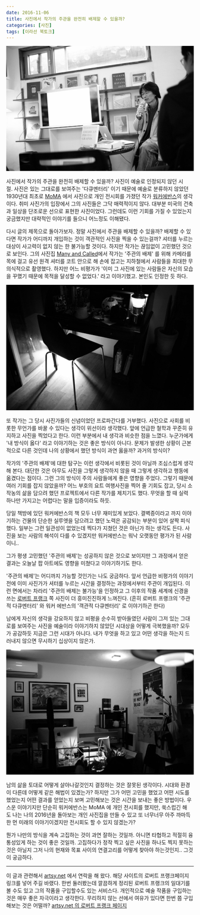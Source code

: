 ```yaml
---
date: 2016-11-06
title: 사진에서 작가의 주관을 완전히 배제할 수 있을까?
categories: [사진]
tags: [이라선 북토크]
---
```


![이 날 북토크를 진행하셨던 교수님 한컷](./L1006344.JPG)

사진에서 작가의 주관을 완전히 배제할 수 있을까? 사진이 예술로 인정되지 않던 시절. 사진은 있는 그대로를 보여주는 '다큐멘터리' 이기 때문에 예술로 분류하지 않았던 1930년대 최초로 [MoMA](https://www.moma.org) 에서 사진으로 개인 전시회를 가졌던 작가 [워커에반스](https://en.wikipedia.org/wiki/Walker_Evans)의 생각이다. 취미 사진가의 입장에서 그의 사진들은 그닥 매력적이지 않다. 대부분 미국의 건축과 일상을 단조로운 선으로 표현한 사진이었다. 그런데도 이런 기회를 가질 수 있었는지 궁금했지만 대략적인 이야기를 들으니 어느정도 이해됐다.

다시 글의 제목으로 돌아가보자. 정말 사진에서 주관을 배제할 수 있을까? 배제할 수 있다면 작가가 어디까지 개입하는 것이 객관적인 사진을 찍을 수 있는걸까? 셔터를 누르는 대상이 사고력이 없지 않는 한 불가능할 것이다. 하지만 작가는 끊임없이 고민했던 것으로 보인다. 그의 사진집 [Many and Called](https://www.moma.org/learn/moma_learning/walker-evans-subway-portraits-1938-41)에서 작가는 '주관의 배제' 를 위해 카메라를 목에 걸고 유선 원격 셔터를 코트 안으로 해 손에 잡고는 지하철에서 사람들을 최대한 무의식적으로 촬영했다. 하지만 어느 비평가가 '이미 그 사진에 있는 사람들은 자신의 모습을 꾸몄기 때문에 목적을 달성할 수 없었다.' 라고 이야기했고. 본인도 인정한 듯 하다.

![이라선 내부1](./image-asset.jpeg)

또 작가는 그 당시 사진가들의 신념이었던 프로파간다를 거부했다. 사진으로 사회를 비롯한 무언가를 바꿀 수 있다는 생각이 위선이라 생각했다. 앞에 언급한 철학과 꾸준히 유지하고 사진을 찍었다고 한다. 이런 부분에서 내 생각과 비슷한 점을 느꼈다. 누군가에게 '내 방식이 옳다' 라고 이야기하는 것은 좋은 방식이 아니다. 문제가 발생한 상황이 근본적으로 다른 것인데 나의 상황에서 했던 방식이 과연 옳을까? 과거의 방식이?

작가의 '주관의 배제'에 대한 탐구는 이런 생각에서 비롯된 것이 아닐까 조심스럽게 생각해 본다. 대단한 것은 아무도 사진을 그렇게 생각하지 않을 때 그렇게 생각하고 행동에 옮겼다는 점이다. 그런 그의 방식이 주의 사람들에게 좋은 영향을 주었다. 그렇기 때문에 여러 기회를 잡지 않았을까? 어느 부호의 요트 여행사진을 찍어 줄 기회도 잡고, 당시 소작농의 삶을 담으려 했던 프로젝트에서 다른 작가를 제치기도 했다. 무엇을 할 때 실력 하나만 가지고는 어렵다는 말을 입증이라도 하듯.

당일 책방에 있던 워커에반스의 책 모두 너무 재미있게 보았다. 결벽증이라고 까지 이야기하는 건물의 단순한 실루엣을 담으려고 했던 노력은 공감되는 부분이 있어 살짝 피식 했다. 일부는 그런 일관성이 없었는데 찍다가 지쳤던 것은 아닌가 하는 생각도 든다. 사진을 보는 사람의 해석이 다를 수 있겠지만 워커에반스는 워낙 오랫동안 평가가 된 사람이니..

그가 평생 고민했던 '주관의 배제'는 성공하지 않은 것으로 보이지만 그 과정에서 얻은 결과는 오늘날 팝 아트에도 영향을 미쳤다고 이야기하기도 한다.

'주관의 배제'는 어디까지 가능할 것인가는 나도 궁금하다. 앞서 언급한 비평가의 이야기 전에 이미 사진가가 셔터를 누르는 시간을 결정하는 과정에서부터 주관이 개입된다. 이런 면에서는 차라리 '주관의 배제는 불가능'을 인정하고 그 이후의 작품 세계에 신경을 쓰는 [로버트 프랭크](https://en.wikipedia.org/wiki/Robert_Frank) 쪽 사진이 더 흥미진진하게 느껴진다. (흔히 로버트 프랭크의 '주관적 다큐멘터리' 와 워커 에반스의 '객관적 다큐멘터리' 로 이야기하곤 한다)

남에게 자신의 생각을 강요하지 않고 비평을 순수히 받아들였던 사람이 그저 있는 그대로를 보여주는 사진을 예술이라 이야기하지 않았던 시대상을 어떻게 극복했을까? 모두가 공감하듯 지금은 그런 시대가 아니다. 내가 무엇을 하고 있고 어떤 생각을 하는지 드러내지 않으면 무시하기 십상이지 않은가.

![이라선 내부2](./image-asset1.jpeg)

남의 삶을 토대로 어떻게 살아나갈것인지 결정하는 것은 잘못된 생각이다. 시대와 환경이 다른데 어떻게 같은 해법이 있겠는가? 하지만 그가 어떤 고민을 했었고 어떤 시도를 했었는지 어떤 결과를 얻었는지 보며 고민해보는 것은 시간을 보내는 좋은 방법이다. 우스운 이야기지만 단순히 워커에반스는 MoMA 에 개인 전시회를 했지만, 쑥스럽긴 해도 나는 나의 2016년을 돌아보는 개인 사진집을 만들 수 있고 또 너무너무 아주 까마득한 먼 미래의 이야기이겠지만 전시회도 할 수 있지 않겠는가?

뭔가 나만의 방식을 계속 고집하는 것이 과연 잘하는 것일까. 아니면 타협하고 적절히 융통성있게 하는 것이 좋은 것일까. 고집하다가 정작 찍고 싶은 사진을 하나도 찍지 못하는것은 아닐지 그저 나의 현재와 목표 사이의 연결고리를 어떻게 찾아야 하는것인지.. 그것이 궁금하다.

---

이 글과 관련해서 [artsy.net](https://www.artysy.net) 에서 연락을 해 왔다. 해당 사이트의 로버트 프랭크페이지 링크를 넣어 주길 바랬다. 한번 둘러봤는데 깔끔하게 정리된 로버트 프랭크의 일대기를 볼 수도 있고 그의 작품을 구입할수도 있는 서비스다. 개인적으로 예술 작품을 구입하는 것은 매우 좋은 자극이라고 생각한다. 무리하지 않는 선에서 여유가 있다면 한번 쯤 구입해보는 것은 어떨까? [artsy.net 의 로버트 프랭크 페이지](https://www.artsy.net/artist/robert-frank)

